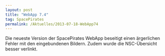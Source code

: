 ```yaml
---
layout: post
title: "WebApp 7.4"
tag: SpacePirates
permalink: /Aktuelles/2013-07-18-WebApp74
---
```


Die neueste Version der SpacePirates WebApp beseitigt einen ärgerlichen Fehler mit den eingebundenen Bildern. Zudem wurde die NSC-Übersicht besser verlinkt.
